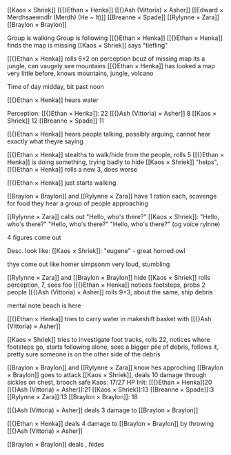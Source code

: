 [[Kaos × Shriek]]
[[{}Ethan × Henka]]
[[{}Ash (Vittoria) × Asher]]
[[Edward × MerdhsaewndÎr (Merdh) (He ~ It)]]
[[Breanne × Spade]]
[[Rylynne × Zara]]
[[Braylon × Braylon]]

Group is walking
Group is following [[{}Ethan × Henka]]
[[{}Ethan × Henka]] finds the map is missing
[[Kaos × Shriek]] says "tiefling"

[[{}Ethan × Henka]] rolls 6+2 on perception bcuz of missing map
its a jungle, can vaugely see mountains
 [[{}Ethan × Henka]] has looked a map very little before, knows mountains, jungle, volcano

Time of day midday, bit past noon

[[{}Ethan × Henka]] hears water

Perception:
[[{}Ethan × Henka]]: 22
[[{}Ash (Vittoria) × Asher]] 8
[[Kaos × Shriek]] 12
[[Breanne × Spade]] 11

[[{}Ethan × Henka]] hears people talking, possibly arguing, cannot hear exactly what theyre saying

[[{}Ethan × Henka]] stealths to walk/hide from the people, rolls 5
[[{}Ethan × Henka]] is doing something, trying badly to hide
[[Kaos × Shriek]] "helps", [[{}Ethan × Henka]] rolls a new 3, does worse

[[{}Ethan × Henka]] just starts walking



[[Braylon × Braylon]] and [[Rylynne × Zara]] have 1 ration each, scavenge for food
they hear a group of people approaching

[[Rylynne × Zara]] calls out "Hello, who's there?"
[[Kaos × Shriek]]: "Hello, who's there?" "Hello, who's there?" "Hello, who's there?" (og voice rylnne)

4 figures come out

Desc. look like:
[[Kaos × Shriek]]: "eugene" - great horned owl

thye come out like homer simpsonm very loud, stumbling

[[Rylynne × Zara]] and [[Braylon × Braylon]] hide
[[Kaos × Shriek]] rolls perception, 7, sees foo
[[{}Ethan × Henka]] notices footsteps, probs 2 people
[[{}Ash (Vittoria) × Asher]] rolls 9+3, about the same, ship debris

mental note beach is here

[[{}Ethan × Henka]] tries to carry water in makeshift basket with [[{}Ash (Vittoria) × Asher]]

[[Kaos × Shriek]] tries to investigate foot tracks, rolls 22, notices where footsteps go, starts following alone, sees a bigger pile of debris, follows it, pretty sure someone is on the other side of the debris

[[Braylon × Braylon]] and [[Rylynne × Zara]] know hes approching
[[Braylon × Braylon]] goes to attack [[Kaos × Shriek]], deals 10 damage through sickles on chest, brooch safe
Kaos: 17/27 HP
Init:
[[{}Ethan × Henka]]20
[[{}Ash (Vittoria) × Asher]]:21
[[Kaos × Shriek]]:13
[[Breanne × Spade]]:3
[[Rylynne × Zara]]:13
[[Braylon × Braylon]]: 18

[[{}Ash (Vittoria) × Asher]] deals 3 damage to [[Braylon × Braylon]]

[[{}Ethan × Henka]] deals 4 damage to [[Braylon × Braylon]] by throwing [[{}Ash (Vittoria) × Asher]]

[[Braylon × Braylon]] deals , hides
